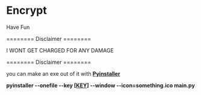 # Encrypt

Have Fun

======== Disclaimer ========

I WONT GET CHARGED FOR ANY DAMAGE


======== Disclaimer ========

  
you can make an exe out of it with <a href="https://www.pyinstaller.org/"><b> Pyinstaller <a>

pyinstaller --onefile --key [<a href="https://www.random.org/strings/?num=1&len=12&digits=on&upperalpha=on&loweralpha=on&unique=on&format=html&rnd=new">KEY<a>] --window --icon=something.ico main.py
